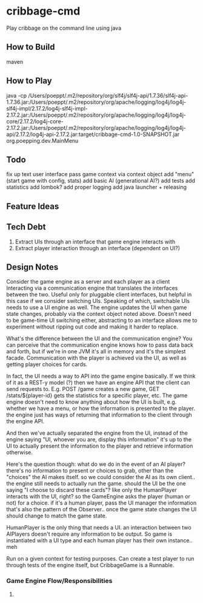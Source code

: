 # cribbage-cmd
Play cribbage on the command line using java

## How to Build
maven

## How to Play
java -cp /Users/poeppt/.m2/repository/org/slf4j/slf4j-api/1.7.36/slf4j-api-1.7.36.jar:/Users/poeppt/.m2/repository/org/apache/logging/log4j/log4j-slf4j-impl/2.17.2/log4j-slf4j-impl-2.17.2.jar:/Users/poeppt/.m2/repository/org/apache/logging/log4j/log4j-core/2.17.2/log4j-core-2.17.2.jar:/Users/poeppt/.m2/repository/org/apache/logging/log4j/log4j-api/2.17.2/log4j-api-2.17.2.jar:target/cribbage-cmd-1.0-SNAPSHOT.jar org.poepping.dev.MainMenu

## Todo
fix up text user interface
pass game context via context object
add "menu" (start game with config, stats)
add basic AI (generational AI?)
add tests
add statistics
add lombok?
add proper logging
add java launcher + releasing

## Feature Ideas

## Tech Debt
1. Extract UIs through an interface that game engine interacts with
2. Extract player interaction through an interface (dependent on UI?)

## Design Notes
Consider the game engine as a server and each player as a client
Interacting via a communication engine that translates the interfaces between the two. Useful only for pluggable client interfaces, but helpful in this case if we consider switching UIs.
Speaking of which, switchable UIs needs to use a UI engine as well. The engine updates the UI when game state changes, probably via the context object noted above. Doesn't need to be game-time UI switching either, abstracting to an interface allows me to experiment without ripping out code and making it harder to replace.

What's the difference between the UI and the communication engine? You can perceive that the communication engine knows how to pass data back and forth, but if we're in one JVM it's all in memory and it's the simplest facade. Communication with the player is achieved via the UI, as well as getting player choices for cards.

In fact, the UI needs a way to API into the game engine basically. If we think of it as a REST-y model (?) then we have an engine API that the client can send requests to. E.g. POST /game creates a new game, GET /stats/${player-id} gets the statistics for a specific player, etc. The game engine doesn't need to know anything about how the UI is built, e.g. whether we have a menu, or how the information is presented to the player. the engine just has ways of returning that information to the client through the engine API.

And then we've actually separated the engine from the UI, instead of the engine saying "UI, whoever you are, display this information" it's up to the UI to actually present the information to the player and retrieve information otherwise.

Here's the question though: what do we do in the event of an AI player? there's no information to present or choices to grab, other than the "choices" the AI makes itself. so we could consider the AI as its own client..
the engine still needs to actually run the game. should the UI be the one saying "I choose to discard these cards"? 
like only the HumanPlayer interacts with the UI, right? so the GameEngine asks the player (human or not) for a choice. if it's a human player, pass the UI manager the information
that's also the pattern of the Observer.. once the game state changes the UI should change to match the game state.

HumanPlayer is the only thing that needs a UI. an interaction between two AIPlayers doesn't require any information to be output. So game is instantiated with a UI type and each human player has their own instance.. meh

Run on a given context for testing purposes. Can create a test player to run through tests of the engine itself, but CribbageGame is a Runnable.

### Game Engine Flow/Responsibilities
1. 
